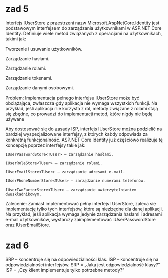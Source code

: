 # zad 5
Interfejs IUserStore<TUser> z przestrzeni nazw Microsoft.AspNetCore.Identity jest podstawowym interfejsem do zarządzania użytkownikami w ASP.NET Core Identity. Definiuje wiele metod związanych z operacjami na użytkownikach, takimi jak:

Tworzenie i usuwanie użytkowników.

Zarządzanie hasłami.

Zarządzanie rolami.

Zarządzanie tokenami.

Zarządzanie danymi osobowymi.

Problem: Implementacja pełnego interfejsu IUserStore<TUser> może być obciążająca, zwłaszcza gdy aplikacja nie wymaga wszystkich funkcji. Na przykład, jeśli aplikacja nie korzysta z ról, metody związane z rolami stają się zbędne, co prowadzi do implementacji metod, które nigdy nie będą używane

Aby dostosować się do zasady ISP, interfejs IUserStore<TUser> można podzielić na bardziej wyspecjalizowane interfejsy, z których każdy odpowiada za konkretną funkcjonalność. ASP.NET Core Identity już częściowo realizuje tę koncepcję poprzez interfejsy takie jak:
```
IUserPasswordStore<TUser> – zarządzanie hasłami.

IUserRoleStore<TUser> – zarządzanie rolami.

IUserEmailStore<TUser> – zarządzanie adresami e-mail.

IUserPhoneNumberStore<TUser> – zarządzanie numerami telefonów.

IUserTwoFactorStore<TUser> – zarządzanie uwierzytelnianiem dwuskładnikowym.
```
Zalecenie: Zamiast implementować pełny interfejs IUserStore<TUser>, zaleca się implementację tylko tych interfejsów, które są niezbędne dla danej aplikacji. Na przykład, jeśli aplikacja wymaga jedynie zarządzania hasłami i adresami e-mail użytkowników, wystarczy zaimplementować IUserPasswordStore<TUser> oraz IUserEmailStore<TUser>.

# zad 6
SRP – koncentruje się na odpowiedzialności klas.
ISP – koncentruje się na odpowiedzialności interfejsów.
SRP = „Jaka jest odpowiedzialność klasy?”
ISP = „Czy klient implementuje tylko potrzebne metody?”